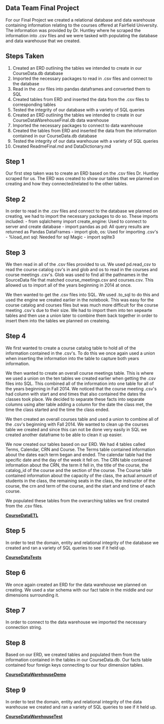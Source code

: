 ## Data Team Final Project

For our Final Project we created a relational database and data warehouse containing information relating to the courses offered at Fairfield University.
The information was provided by Dr. Huntley where he scraped the information into .csv files and we were tasked with populating the database and data warehouse
that we created.

## Steps Taken

1. Created an ERD outlining the tables we intended to create in our CourseData.db database
2. Imported the necessary packages to read in .csv files and connect to the database
3. Read in the .csv files into pandas dataframes and converted them to SQL
4. Created tables from ERD and inserted the data from the .csv files to corresponding tables
5. Tested the integrity of our database with a variety of SQL queries
6. Created an ERD outlining the tables we intended to create in our CourseDataWarehouseFinal.db data warehouse
7. Imported the necessary packages to connect to data warehouse
8. Created the tables from ERD and inserted the data from the information contained in our CourseData.db database
9. Tested the integrity of our data warehouse with a variety of SQL queries
10. Created ReadmeFinal.md and DataDictionary.md

## Step 1

Our first step taken was to create an ERD based on the .csv files Dr. Huntley scraped for us.  The ERD was created to show our tables
that we planned on creating and how they connected/related to the other tables.  

## Step 2

In order to read in the .csv files and connect to the database we planned on creating, we had to import the necessary packages to do so.
These imports included:
    - from sqlalchemy import create_engine: Used to connect to server and create database
    - import pandas as pd: All query results are returned as Pandas DataFrames
    - import glob, os: Used for importing .csv's
    - %load_ext sql: Needed for sql Magic
    - import sqlite3

## Step 3

We then read in all of the .csv files provided to us.  We used pd.read_csv to read the course catalog csv's in and glob and os to read in the
courses and course meetings .csv's.  Glob was used to find all the pathnames in the SourceData file that matched course_meetings.csv and
courses.csv.  This allowed us to import all of the years beginning in 2014 at once.

We then wanted to get the .csv files into SQL.  We used .to_sql to do this and used the engine we created earlier in the notebook.
This was easy for the course catalog and courses files but was much more difficult for the course meeting .csv's due to their size.
We had to import them into ten sepearte tables and then use a union later to combine them back together in order to insert them into the tables
we planned on createing.

## Step 4

We first wanted to create a course catalog table to hold all of the information contained in the .csv's.  To do this we once again used a
union when inserting the information into the table to capture both years information.  

We then wanted to create an overall course meetings table.  This is where we used a union on the ten tables we created earlier when getting the
.csv files into SQL.  This combined all of the information into one table for all of the years beginning in Fall 2014.  We noticed that the course
meeting .csv's had column with start and end times that also contained the dates the classes took place.  We decided to separate these facts into
separate columns using alter table adding a column for the date the class met, the time the class started and the time the class ended.

We then created an overall courses table and used a union to combine all of the .csv's beginning with Fall 2014.  We wanted to clean up the courses table
we created and since this can not be done very easily in SQL we created another dataframe to be able to clean it up easier.

We now created our tables based on our ERD.  We had 4 tables called Terms, Calendar, CRN and Course.
The Terms table contained information about the dates each term began and ended.
The calendar table had the specific date and the day of the week it fell on.
The CRN table contained information about the CRN, the term it fell in, the title of the course, the catalog_id of the course and the section of the course.
The Course table contained information about the capacity of the class, the actual amount of students in the class, the remaining seats in the class,
the instructor of the course, the crn and term of the course, and the start and end time of each course.

We populated these tables from the overarching tables we first created from the .csv files.

**[CourseDataETL](CourseDataETL.ipynb)**

## Step 5

In order to test the domain, entity and relational integrity of the database we created and ran a variety of SQL queries to see if it held up.

**[CourseDataTests](CourseDataTests.ipynb)**

## Step 6

We once again created an ERD for the data warehouse we planned on creating.  We used a star schema with our fact table in the middle and our dimensions
surrounding it.

## Step 7

In order to connect to the data warehouse we imported the necessary connection string.

## Step 8

Based on our ERD, we created tables and populated them from the information contained in the tables in our CourseData.db.
Our facts table contained four foreign keys connecting to our four dimension tables.

**[CourseDataWarehouseDemo](CourseDataWarehouseDemo.ipynb)**

## Step 9

In order to test the domain, entity and relational integrity of the data warehouse we created and ran a variety of SQL queries to see if it held up.

**[CourseDataWarehouseTest](CourseDataWarehouseTest.ipynb)**
